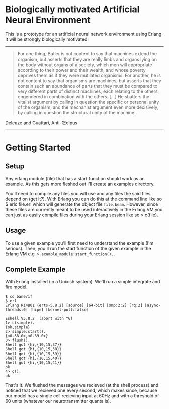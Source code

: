 # Biologically motivated Artificial Neural Environment 

This is a prototype for an artificial neural network environment using Erlang. It will be strongly biologically motivated.

* * *

> For one thing, Butler is not content to say that machines extend the organism, but 
> asserts that they are really limbs and organs lying on the body without organs of a 
> society, which men will appropriate according to their power and their wealth, and 
> whose poverty deprives them as if they were mutilated organisms. For another, he is 
> not content to say that organisms are machines, but asserts that they contain such 
> an abundance of parts that they must be compared to very different parts of distinct 
> machines, each relating to the others, engendered in combination with the others. [...] 
> He shatters the vitalist argument by calling in question the specific or personal unity 
> of the organism, and the mechanist argument even more decisively, by calling in question 
> the structural unity of the machine.

Deleuze and Guattari, Anti-Œdipus

* * *

# Getting Started

## Setup

Any erlang module (file) that has a start function should work as an example. As this gets more fleshed out I'll create an examples directory.

You'll need to compile any files you will use and any files the said files depend on (get it?). With Erlang you can do this at the command line like so
    $ erlc file.erl
which will generate the object file `file.beam`. However, since these files are currently meant to be used interactively in the Erlang VM you can just as easily compile files during your Erlang session like so
    > c(file).

## Usage

To use a given example you'll first need to understand the example (I'm serious). Then, you'll run the start function of the given example in the Erlang VM e.g. `> example_module:start_function().`.

## Complete Example

With Erlang installed (in a Unixish system). We'll run a simple integrate and fire model.

	$ cd bane/if
	$ erl
    Erlang R14B01 (erts-5.8.2) [source] [64-bit] [smp:2:2] [rq:2] [async-threads:0] [hipe] [kernel-poll:false]

    Eshell V5.8.2  (abort with ^G)
    1> c(simple).
    {ok,simple}
    2> simple:start().
    {<0.38.0>,<0.39.0>}
    3> flush().
    Shell got {hi,{10,15,37}}
    Shell got {hi,{10,15,38}}
    Shell got {hi,{10,15,39}}
    Shell got {hi,{10,15,40}}
    Shell got {hi,{10,15,41}}
    ok
    4> q().
    ok

That's it. We flushed the messages we recieved (at the shell process) and noticed that we recieved one every second, which makes since, because our model has a single cell recieving input at 60Hz and with a threshold of 60 units (whatever our neurotransmitter quanta is).

